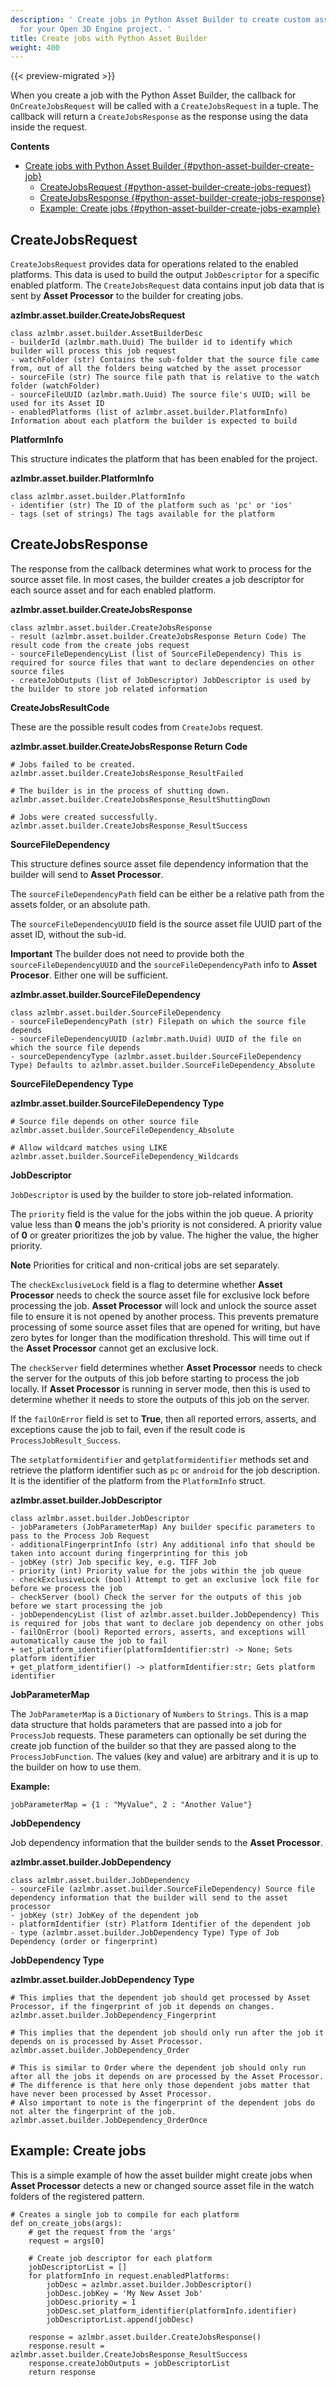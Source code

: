 ```yaml
---
description: ' Create jobs in Python Asset Builder to create custom asset builders
  for your Open 3D Engine project. '
title: Create jobs with Python Asset Builder
weight: 400
---
```


{{< preview-migrated >}}

When you create a job with the Python Asset Builder, the callback for `OnCreateJobsRequest` will be called with a `CreateJobsRequest` in a tuple. The callback will return a `CreateJobsResponse` as the response using the data inside the request.

**Contents**
- [Create jobs with Python Asset Builder {#python-asset-builder-create-job}](#create-jobs-with-python-asset-builder-python-asset-builder-create-job)
  - [CreateJobsRequest {#python-asset-builder-create-jobs-request}](#createjobsrequest-python-asset-builder-create-jobs-request)
  - [CreateJobsResponse {#python-asset-builder-create-jobs-response}](#createjobsresponse-python-asset-builder-create-jobs-response)
  - [Example: Create jobs {#python-asset-builder-create-jobs-example}](#example-create-jobs-python-asset-builder-create-jobs-example)

## CreateJobsRequest 

`CreateJobsRequest` provides data for operations related to the enabled platforms. This data is used to build the output `JobDescriptor` for a specific enabled platform. The `CreateJobsRequest` data contains input job data that is sent by **Asset Processor** to the builder for creating jobs.

**azlmbr.asset.builder.CreateJobsRequest**

```
class azlmbr.asset.builder.AssetBuilderDesc
- builderId (azlmbr.math.Uuid) The builder id to identify which builder will process this job request
- watchFolder (str) Contains the sub-folder that the source file came from, out of all the folders being watched by the asset processor
- sourceFile (str) The source file path that is relative to the watch folder (watchFolder)
- sourceFileUUID (azlmbr.math.Uuid) The source file's UUID; will be used for its Asset ID
- enabledPlatforms (list of azlmbr.asset.builder.PlatformInfo) Information about each platform the builder is expected to build
```

**PlatformInfo**

This structure indicates the platform that has been enabled for the project.

**azlmbr.asset.builder.PlatformInfo**

```
class azlmbr.asset.builder.PlatformInfo
- identifier (str) The ID of the platform such as 'pc' or 'ios'
- tags (set of strings) The tags available for the platform
```

## CreateJobsResponse 

The response from the callback determines what work to process for the source asset file. In most cases, the builder creates a job descriptor for each source asset and for each enabled platform.

**azlmbr.asset.builder.CreateJobsResponse**

```
class azlmbr.asset.builder.CreateJobsResponse
- result (azlmbr.asset.builder.CreateJobsResponse Return Code) The result code from the create jobs request
- sourceFileDependencyList (list of SourceFileDependency) This is required for source files that want to declare dependencies on other source files
- createJobOutputs (list of JobDescriptor) JobDescriptor is used by the builder to store job related information
```

**CreateJobsResultCode**

These are the possible result codes from `CreateJobs` request.

**azlmbr.asset.builder.CreateJobsResponse Return Code**

```
# Jobs failed to be created.
azlmbr.asset.builder.CreateJobsResponse_ResultFailed

# The builder is in the process of shutting down.
azlmbr.asset.builder.CreateJobsResponse_ResultShuttingDown

# Jobs were created successfully.
azlmbr.asset.builder.CreateJobsResponse_ResultSuccess
```

**SourceFileDependency**

This structure defines source asset file dependency information that the builder will send to **Asset Processor**.

The `sourceFileDependencyPath` field can be either be a relative path from the assets folder, or an absolute path.

The `sourceFileDependencyUUID` field is the source asset file UUID part of the asset ID, without the sub-id.

**Important**
The builder does not need to provide both the `sourceFileDependencyUUID` and the `sourceFileDependencyPath` info to **Asset Procesor**. Either one will be sufficient.

**azlmbr.asset.builder.SourceFileDependency**

```
class azlmbr.asset.builder.SourceFileDependency
- sourceFileDependencyPath (str) Filepath on which the source file depends
- sourceFileDependencyUUID (azlmbr.math.Uuid) UUID of the file on which the source file depends
- sourceDependencyType (azlmbr.asset.builder.SourceFileDependency Type) Defaults to azlmbr.asset.builder.SourceFileDependency_Absolute
```

**SourceFileDependency Type**

**azlmbr.asset.builder.SourceFileDependency Type**

```
# Source file depends on other source file
azlmbr.asset.builder.SourceFileDependency_Absolute

# Allow wildcard matches using LIKE
azlmbr.asset.builder.SourceFileDependency_Wildcards
```

**JobDescriptor**

`JobDescriptor` is used by the builder to store job-related information.

The `priority` field is the value for the jobs within the job queue. A priority value less than **0** means the job's priority is not considered. A priority value of **0** or greater prioritizes the job by value. The higher the value, the higher priority.

**Note**
Priorities for critical and non-critical jobs are set separately.

The `checkExclusiveLock` field is a flag to determine whether **Asset Processor** needs to check the source asset file for exclusive lock before processing the job. **Asset Processor** will lock and unlock the source asset file to ensure it is not opened by another process. This prevents premature processing of some source asset files that are opened for writing, but have zero bytes for longer than the modification threshold. This will time out if the **Asset Processor** cannot get an exclusive lock.

The `checkServer` field determines whether **Asset Processor** needs to check the server for the outputs of this job before starting to process the job locally. If **Asset Processor** is running in server mode, then this is used to determine whether it needs to store the outputs of this job on the server.

If the `failOnError` field is set to **True**, then all reported errors, asserts, and exceptions cause the job to fail, even if the result code is `ProcessJobResult_Success`.

The `setplatformidentifier` and `getplatformidentifier` methods set and retrieve the platform identifier such as `pc` or `android` for the job description. It is the identifier of the platform from the `PlatformInfo` struct.

**azlmbr.asset.builder.JobDescriptor**

```
class azlmbr.asset.builder.JobDescriptor
- jobParameters (JobParameterMap) Any builder specific parameters to pass to the Process Job Request
- additionalFingerprintInfo (str) Any additional info that should be taken into account during fingerprinting for this job
- jobKey (str) Job specific key, e.g. TIFF Job
- priority (int) Priority value for the jobs within the job queue
- checkExclusiveLock (bool) Attempt to get an exclusive lock file for before we process the job
- checkServer (bool) Check the server for the outputs of this job before we start processing the job
- jobDependencyList (list of azlmbr.asset.builder.JobDependency) This is required for jobs that want to declare job dependency on other jobs
- failOnError (bool) Reported errors, asserts, and exceptions will automatically cause the job to fail
+ set_platform_identifier(platformIdentifier:str) -> None; Sets platform identifier
+ get_platform_identifier() -> platformIdentifier:str; Gets platform identifier
```

**JobParameterMap**

The `JobParameterMap` is a `Dictionary` of `Numbers` to `Strings`. This is a map data structure that holds parameters that are passed into a job for `ProcessJob` requests. These parameters can optionally be set during the create job function of the builder so that they are passed along to the `ProcessJobFunction`. The values (key and value) are arbitrary and it is up to the builder on how to use them.

**Example:**

```
jobParameterMap = {1 : "MyValue", 2 : "Another Value"}
```

**JobDependency**

Job dependency information that the builder sends to the **Asset Processor**.

**azlmbr.asset.builder.JobDependency**

```
class azlmbr.asset.builder.JobDependency
- sourceFile (azlmbr.asset.builder.SourceFileDependency) Source file dependency information that the builder will send to the asset processor
- jobKey (str) JobKey of the dependent job
- platformIdentifier (str) Platform Identifier of the dependent job
- type (azlmbr.asset.builder.JobDependency Type) Type of Job Dependency (order or fingerprint)
```

**JobDependency Type**

**azlmbr.asset.builder.JobDependency Type**

```
# This implies that the dependent job should get processed by Asset Processor, if the fingerprint of job it depends on changes.
azlmbr.asset.builder.JobDependency_Fingerprint

# This implies that the dependent job should only run after the job it depends on is processed by Asset Processor.
azlmbr.asset.builder.JobDependency_Order

# This is similar to Order where the dependent job should only run after all the jobs it depends on are processed by the Asset Processor.
# The difference is that here only those dependent jobs matter that have never been processed by Asset Processor.
# Also important to note is the fingerprint of the dependent jobs do not alter the fingerprint of the job.
azlmbr.asset.builder.JobDependency_OrderOnce
```

## Example: Create jobs 

This is a simple example of how the asset builder might create jobs when **Asset Processor** detects a new or changed source asset file in the watch folders of the registered pattern.

```
# Creates a single job to compile for each platform
def on_create_jobs(args):
    # get the request from the 'args'
    request = args[0]

    # Create job descriptor for each platform
    jobDescriptorList = []
    for platformInfo in request.enabledPlatforms:
        jobDesc = azlmbr.asset.builder.JobDescriptor()
        jobDesc.jobKey = 'My New Asset Job'
        jobDesc.priority = 1
        jobDesc.set_platform_identifier(platformInfo.identifier)
        jobDescriptorList.append(jobDesc)

    response = azlmbr.asset.builder.CreateJobsResponse()
    response.result = azlmbr.asset.builder.CreateJobsResponse_ResultSuccess
    response.createJobOutputs = jobDescriptorList
    return response
```
